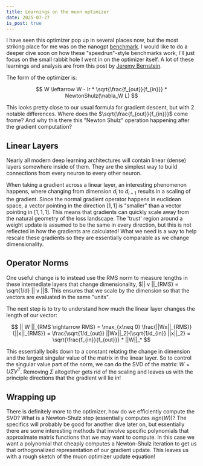 ```yaml
---
title: Learnings on the muon optimizer
date: 2025-07-27
is_post: true
---
```



I have seen this optimizer pop up in several places now, but the most striking place for me was on the nanogpt
[benchmark](https://github.com/KellerJordan/modded-nanogpt). I would like to do a deeper dive soon on how these
"speedrun"-style benchmarks work, I'll just focus on the small rabbit hole I went in on the optimizer itself. A lot of
these learnings and analysis are from this post by [Jeremy Bernstein](https://jeremybernste.in/writing/deriving-muon).

The form of the optimizer is:

$$
W \leftarrow W - lr * \sqrt{\frac{f_{out}}{f_{in}}} * NewtonShulz(\nabla_W L)
$$


This looks pretty close to our usual formula for gradient descent, but with 2 notable differences. Where does the $\sqrt{\frac{f_{out}}{f_{in}}}$ come frome? And why this there this "Newton Shulz" operation happening after the gradient
computation?

## Linear Layers

Nearly all modern deep learning architectures will contain linear (dense) layers somewhere inside of them. They are the
simplest way to build connections from every neuron to every other neuron. 

When taking a gradient across a linear layer, an interesting phenomenon happens, where changing from dimension $d_i$
to $d_{i+1}$ results in a scaling of the gradient. Since the normal gradient operator happens in euclidean space, a
vector pointing in the direction $[1, 1]$ is "smaller" than a vector pointing in $[1, 1, 1]$. This means that
gradients can quickly scale away from the natural geometry of the loss landscape. The 'trust' region around a weight
update is assumed to be the same in every direction, but this is not reflected in how the gradients are calculated! What
we need is a way to help rescale these gradients so they are essentially comparable as we change dimensionality.

## Operator Norms

One useful change is to instead use the RMS norm to measure lengths in these intemediate layers that change
dimensionality, $|| v ||_{RMS} = \sqrt{1/d} || v ||$. This ensures that we scale by the dimension so that the vectors
are evaluated in the same "units". 

The next step is to try to understand how much the linear layer changes the length of our vector:

$$
|| W ||_{RMS \rightarrow RMS} = \max_{x\neq 0} \frac{||Wx||_{RMS}}{||x||_{RMS}} = \frac{\sqrt{1/d_{out}} ||Wx||_2}{\sqrt{1/d_{in}} ||x||_2} = \sqrt{\frac{f_{in}}{f_{out}}} * ||W||_*
$$


This essentially boils down to a constant relating the change in dimension and the largest singular value of the matrix
in the linear layer. So to control the singular value part of the norm, we can do the SVD of the matrix: $W =
U \Sigma V^T$. Removing $\Sigma$ altogether gets rid of the scaling and leaves us with the principle directions that
the gradient will lie in!

## Wrapping up

There is definitely more to the optimizer, how do we efficiently compute the SVD? What is a Newton-Shulz step
(essentially computes $sign(W)$)? The specifics will probably be good for another dive later on, but essentially there
are some interesting methods that involve specific polynomials that approximate matrix functions that we may want to
compute. In this case we want a polynomial that cheaply computes a Newton-Shulz iteration to get us that orthogonalized
representation of our gradient update. This leaves us with a rough sketch of the muon optimizer update equation!
